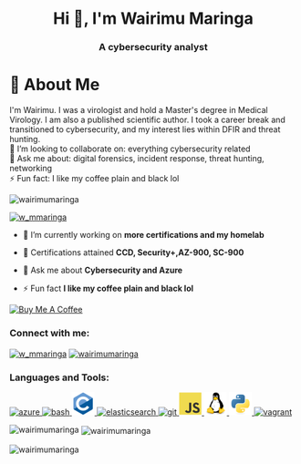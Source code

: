 <h1 align="center">Hi 👋, I'm Wairimu Maringa</h1>
<h3 align="center">A cybersecurity analyst</h3>

# 💫 About Me
I'm Wairimu. I was a virologist and hold a Master's degree in Medical Virology. I am also a published scientific author. I took a career break and transitioned to cybersecurity, and my interest lies within DFIR and threat hunting.
<br>👯 I’m looking to collaborate on: everything cybersecurity related<br>💬 Ask me about: digital forensics, incident response, threat hunting, networking<br>⚡ Fun fact: I like my coffee plain and black lol



<p align="left"> <img src="https://komarev.com/ghpvc/?username=wairimumaringa&label=Profile%20views&color=0e75b6&style=flat" alt="wairimumaringa" /> </p>

<p align="left"> <a href="https://twitter.com/w_mmaringa" target="blank"><img src="https://img.shields.io/twitter/follow/w_mmaringa?logo=twitter&style=for-the-badge" alt="w_mmaringa" /></a> </p>

- 🔭 I’m currently working on **more certifications and my homelab**

- 🌱 Certifications attained **CCD, Security+,AZ-900, SC-900**

- 💬 Ask me about **Cybersecurity and Azure**

- ⚡ Fun fact **I like my coffee plain and black lol**


<a href="https://www.buymeacoffee.com/wairimumaringa" target="_blank"><img src="https://cdn.buymeacoffee.com/buttons/default-orange.png" alt="Buy Me A Coffee" height="41" width="174"></a>

<h3 align="left">Connect with me:</h3>
<p align="left">
<a href="https://twitter.com/w_mmaringa" target="blank"><img align="center" src="https://raw.githubusercontent.com/rahuldkjain/github-profile-readme-generator/master/src/images/icons/Social/twitter.svg" alt="w_mmaringa" height="30" width="40" /></a>
<a href="https://linkedin.com/in/wairimumaringa" target="blank"><img align="center" src="https://raw.githubusercontent.com/rahuldkjain/github-profile-readme-generator/master/src/images/icons/Social/linked-in-alt.svg" alt="wairimumaringa" height="30" width="40" /></a>
</p>

<h3 align="left">Languages and Tools:</h3>
<p align="left"> <a href="https://azure.microsoft.com/en-in/" target="_blank" rel="noreferrer"> <img src="https://www.vectorlogo.zone/logos/microsoft_azure/microsoft_azure-icon.svg" alt="azure" width="40" height="40"/> </a> <a href="https://www.gnu.org/software/bash/" target="_blank" rel="noreferrer"> <img src="https://www.vectorlogo.zone/logos/gnu_bash/gnu_bash-icon.svg" alt="bash" width="40" height="40"/> </a> <a href="https://www.cprogramming.com/" target="_blank" rel="noreferrer"> <img src="https://raw.githubusercontent.com/devicons/devicon/master/icons/c/c-original.svg" alt="c" width="40" height="40"/> </a> <a href="https://www.elastic.co" target="_blank" rel="noreferrer"> <img src="https://www.vectorlogo.zone/logos/elastic/elastic-icon.svg" alt="elasticsearch" width="40" height="40"/> </a> <a href="https://git-scm.com/" target="_blank" rel="noreferrer"> <img src="https://www.vectorlogo.zone/logos/git-scm/git-scm-icon.svg" alt="git" width="40" height="40"/> </a> <a href="https://developer.mozilla.org/en-US/docs/Web/JavaScript" target="_blank" rel="noreferrer"> <img src="https://raw.githubusercontent.com/devicons/devicon/master/icons/javascript/javascript-original.svg" alt="javascript" width="40" height="40"/> </a> <a href="https://www.linux.org/" target="_blank" rel="noreferrer"> <img src="https://raw.githubusercontent.com/devicons/devicon/master/icons/linux/linux-original.svg" alt="linux" width="40" height="40"/> </a> <a href="https://www.python.org" target="_blank" rel="noreferrer"> <img src="https://raw.githubusercontent.com/devicons/devicon/master/icons/python/python-original.svg" alt="python" width="40" height="40"/> </a> <a href="https://www.vagrantup.com/" target="_blank" rel="noreferrer"> <img src="https://www.vectorlogo.zone/logos/vagrantup/vagrantup-icon.svg" alt="vagrant" width="40" height="40"/> </a> </p>

<p><img align="left" src="https://github-readme-stats.vercel.app/api/top-langs?username=wairimumaringa&show_icons=true&locale=en&layout=compact" alt="wairimumaringa" /></p>

<p>&nbsp;<img align="center" src="https://github-readme-stats.vercel.app/api?username=wairimumaringa&show_icons=true&locale=en" alt="wairimumaringa" /></p>

<p><img align="center" src="https://github-readme-streak-stats.herokuapp.com/?user=wairimumaringa&" alt="wairimumaringa" /></p>


